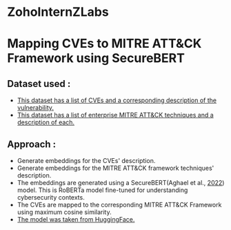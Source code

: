 # ZohoInternZLabs

# Mapping CVEs to MITRE ATT&CK Framework using SecureBERT

## Dataset used : 

- [This dataset has a list of CVEs and a corresponding description of the vulnerability.](https://www.kaggle.com/datasets/andrewkronser/cve-common-vulnerabilities-and-exposures)
- [This dataset has a list of enterprise MITRE ATT&CK techniques and a description of each.](https://attack.mitre.org/docs/enterprise-attack-v13.1/enterprise-attack-v13.1-techniques.xlsx)

## Approach : 

- Generate embeddings for the CVEs' description.
- Generate embeddings for the MITRE ATT&CK framework techniques' description.
- The embeddings are generated using a SecureBERT(Aghael et al., [2022](https://arxiv.org/abs/2204.02685)) model. This is RoBERTa model fine-tuned for understanding cybersecurity contexts.
- The CVEs are mapped to the corresponding MITRE ATT&CK Framework using maximum cosine similarity.
- [The model was taken from HuggingFace.](https://huggingface.co/ehsanaghaei/SecureBERT)

